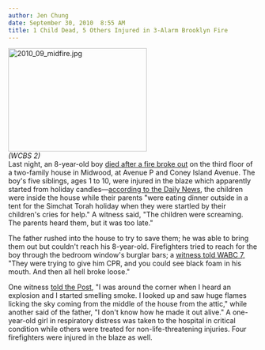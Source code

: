 ```yaml
---
author: Jen Chung
date: September 30, 2010  8:55 AM
title: 1 Child Dead, 5 Others Injured in 3-Alarm Brooklyn Fire
---
```


<p><span class="mt-enclosure mt-enclosure-image" style="display: inline;"> </span></p><div class="image-left" style=" width:280px; "> <img alt="2010_09_midfire.jpg" src="https://web.archive.org/web/20110811090728im_/http://gothamist.com/attachments/jen/2010_09_midfire.jpg" width="280" height="209"> <br> <i>(WCBS 2)</i></div> Last night, an 8-year-old boy <a href="https://web.archive.org/web/20110811090728/http://newyork.cbslocal.com/2010/09/30/nypd-6-injured-in-brooklyn-fire/">died after a fire broke out</a> on the third floor of a two-family house in Midwood, at Avenue P and Coney Island Avenue.  The boy&apos;s five siblings,  ages 1 to 10, were injured in the blaze which apparently started from holiday candles&#x2014;<a href="https://web.archive.org/web/20110811090728/http://www.nydailynews.com/ny_local/2010/09/29/2010-09-29_boy_8_dies_in_brooklyn_house_fire.html">according to the Daily News</a>, the children were inside the house while their parents &quot;were eating dinner outside in a tent for the Simchat Torah holiday when they were startled by their children&apos;s cries for help.&quot; A witness said, &quot;The children were screaming. The parents heard them, but it was too late.&quot;<p></p>

<p>The father rushed into the house to try to save them; he was able to bring them out but couldn&apos;t reach his 8-year-old.  Firefighters tried to reach for the boy through the bedroom window&apos;s burglar bars; a <a href="https://web.archive.org/web/20110811090728/http://abclocal.go.com/wabc/story?section=news/local&amp;id=7697398">witness told WABC 7,</a> &quot;They were trying to give him CPR, and you could see black foam in his mouth. And then all hell broke loose.&quot; </p>

<p>One witness <a href="https://web.archive.org/web/20110811090728/http://www.nypost.com/p/news/local/brooklyn/boy_dies_in_blaze_qRpDtGB55fHvIEIq57vUaP">told the Post</a>, &quot;I was around the corner when I heard an explosion and I started smelling smoke. I looked up and saw huge flames licking the sky coming from the middle of the house from the attic,&quot; while another said of the father, &quot;I don&apos;t know how he made it out alive.&quot;  A one-year-old girl in respiratory distress was taken to the hospital in critical condition while others were treated for non-life-threatening injuries.  Four firefighters were injured in the blaze as well.</p>